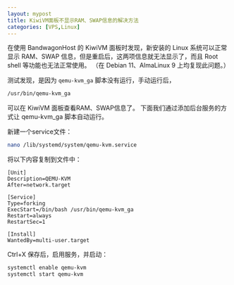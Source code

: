 ```yaml
---
layout: mypost
title: KiwiVM面板不显示RAM、SWAP信息的解决方法
categories: [VPS,Linux]
---
```


在使用 BandwagonHost 的 KiwiVM 面板时发现，新安装的 Linux 系统可以正常显示 RAM、SWAP 信息，但是重启后，这两项信息就无法显示了，而且 Root shell 等功能也无法正常使用。 
（在 Debian 11、AlmaLinux 9 上均复现此问题。）

测试发现，是因为 `qemu-kvm_ga` 脚本没有运行，手动运行后，
```bash
/usr/bin/qemu-kvm_ga
```
可以在 KiwiVM 面板查看RAM、SWAP信息了。
下面我们通过添加后台服务的方式让 qemu-kvm_ga 脚本自动运行。

新建一个service文件：
```bash
nano /lib/systemd/system/qemu-kvm.service
```

将以下内容复制到文件中：

```
[Unit]
Description=QEMU-KVM
After=network.target

[Service]
Type=forking
ExecStart=/bin/bash /usr/bin/qemu-kvm_ga
Restart=always
RestartSec=1

[Install]
WantedBy=multi-user.target
```

Ctrl+X 保存后，启用服务，并启动：
```bash
systemctl enable qemu-kvm
systemctl start qemu-kvm
```
